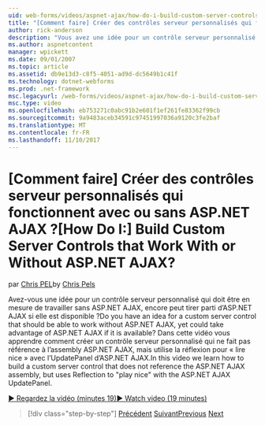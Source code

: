 ```yaml
---
uid: web-forms/videos/aspnet-ajax/how-do-i-build-custom-server-controls-that-work-with-or-without-aspnet-ajax
title: "[Comment faire] Créer des contrôles serveur personnalisés qui fonctionnent avec ou sans ASP.NET AJAX ? | Microsoft Docs"
author: rick-anderson
description: "Vous avez une idée pour un contrôle serveur personnalisé qui doit être en mesure de travailler sans ASP.NET AJAX, encore peut tirer parti d’ASP.NET AJAX s’il est disponible..."
ms.author: aspnetcontent
manager: wpickett
ms.date: 09/01/2007
ms.topic: article
ms.assetid: db9e13d3-c8f5-4051-ad9d-dc5649b1c41f
ms.technology: dotnet-webforms
ms.prod: .net-framework
msc.legacyurl: /web-forms/videos/aspnet-ajax/how-do-i-build-custom-server-controls-that-work-with-or-without-aspnet-ajax
msc.type: video
ms.openlocfilehash: eb753271c0abc91b2e601f1ef261fe83362f99cb
ms.sourcegitcommit: 9a9483aceb34591c97451997036a9120c3fe2baf
ms.translationtype: MT
ms.contentlocale: fr-FR
ms.lasthandoff: 11/10/2017
---
```

<a name="how-do-i-build-custom-server-controls-that-work-with-or-without-aspnet-ajax"></a><span data-ttu-id="4ff80-104">[Comment faire] Créer des contrôles serveur personnalisés qui fonctionnent avec ou sans ASP.NET AJAX ?</span><span class="sxs-lookup"><span data-stu-id="4ff80-104">[How Do I:] Build Custom Server Controls that Work With or Without ASP.NET AJAX?</span></span>
====================
<span data-ttu-id="4ff80-105">par [Chris PEL](https://twitter.com/chrispels)</span><span class="sxs-lookup"><span data-stu-id="4ff80-105">by [Chris Pels](https://twitter.com/chrispels)</span></span>

<span data-ttu-id="4ff80-106">Avez-vous une idée pour un contrôle serveur personnalisé qui doit être en mesure de travailler sans ASP.NET AJAX, encore peut tirer parti d’ASP.NET AJAX si elle est disponible ?</span><span class="sxs-lookup"><span data-stu-id="4ff80-106">Do you have an idea for a custom server control that should be able to work without ASP.NET AJAX, yet could take advantage of ASP.NET AJAX if it is available?</span></span> <span data-ttu-id="4ff80-107">Dans cette vidéo vous apprendre comment créer un contrôle serveur personnalisé qui ne fait pas référence à l’assembly ASP.NET AJAX, mais utilise la réflexion pour « lire nice » avec l’UpdatePanel d’ASP.NET AJAX.</span><span class="sxs-lookup"><span data-stu-id="4ff80-107">In this video we learn how to build a custom server control that does not reference the ASP.NET AJAX assembly, but uses Reflection to "play nice" with the ASP.NET AJAX UpdatePanel.</span></span>

[<span data-ttu-id="4ff80-108">&#9654; Regardez la vidéo (minutes 19)</span><span class="sxs-lookup"><span data-stu-id="4ff80-108">&#9654; Watch video (19 minutes)</span></span>](https://channel9.msdn.com/Blogs/ASP-NET-Site-Videos/how-do-i-build-custom-server-controls-that-work-with-or-without-aspnet-ajax)

>[!div class="step-by-step"]
<span data-ttu-id="4ff80-109">[Précédent](how-do-i-create-an-aspnet-ajax-extender-from-scratch.md)
[Suivant](how-do-i-associate-ajax-client-behavior-with-an-aspnet-server-control.md)</span><span class="sxs-lookup"><span data-stu-id="4ff80-109">[Previous](how-do-i-create-an-aspnet-ajax-extender-from-scratch.md)
[Next](how-do-i-associate-ajax-client-behavior-with-an-aspnet-server-control.md)</span></span>

